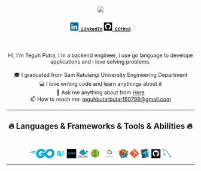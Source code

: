 


<h1 align="center">
  <a href="https://git.io/typing-svg">
    <img src="https://readme-typing-svg.herokuapp.com/?lines=Hello,+There!+👋;I+am+Teguh+Putra....;Let's+Collaborate!&center=true&size=30">
  </a>
</h1>

<h5 align="center">
  <code><a href="https://www.linkedin.com/in/teguh-putra-470541262/" title="LinkedIn Profile"><img width="22" src="images/linkedin.svg"> LinkedIn</a></code>
  <code><a href="https://github.com/TeguhPutra16" title="Instagram Profile"><img width="22" src="images/github.png"> Github</a></code>
</h5>
<br>
<p align="center">
  Hi, I'm Teguh Putra, i'm a backend engineer, i use go language to develope applications and i love solving problems.

  <br>
  <br>
  🎓 I graduated from Sam Ratulangi University Engineering Department
  <br>
  💻 I love writing code and learn anythings about it
  <br>
  💬 Ask me anything about from <a href="https://github.com/TeguhPutra16/TeguhPutra16/issues">Here</a>
  <br>
  📫 How to reach me: <a href="mailto: teguhbutarbutar160798@gmail.com">teguhbutarbutar160798@gmail.com</a>
</p>

<hr>
<h2 align="center">🔥 Languages & Frameworks & Tools & Abilities 🔥</h2>
<br>
<p align="center">
  <code><img title="golang" height="25" src="images/golang.png"></code>
  <code><img title="Echo" height="25" src="images/echo.png"></code>
  <code><img title="Gorm" height="25" src="images/gorm.png"></code>
  <code><img title="docker" height="25" src="images/docker.png"></code>
  <code><img title="swagger" height="25" src="images/swagger.png"></code> 
  <code><img title="google cloud platform" height="25" src="images/gcp.png"></code> 
  <code><img title="Problem Solving" height="25" src="images/problemSolving.png"></code> 
  <code><img title="Git" height="25" src="images/git-original.svg"></code>
  <code><img title="Visual Studio Code" height="25" src="images/vscode.png"></code>
  <code><img title="GitHub" height="25" src="images/github.svg"></code>
  <code><img title="MySQL" height="25" src="images/mysql.svg"></code>

</p>
<hr>



<!--
**zumrudu-anka/zumrudu-anka** is a ✨ _special_ ✨ repository because its `README.md` (this file) appears on your GitHub profile.

Here are some ideas to get you started:

- 🔭 I’m currently working on ...
- 🌱 I’m currently learning ...
- 👯 I’m looking to collaborate on ...
- 🤔 I’m looking for help with ...
- 💬 Ask me about ...
- 📫 How to reach me: ...
- 😄 Pronouns: ...
- ⚡ Fun fact: ...


Notes: If you want use this readme, firstly star it please. If you can't align your repositories like this, please change your repository desription to shorter than now. Maybe 4 or 5 word will be good.

![Metrics](https://metrics.lecoq.io/zumrudu-anka?template=classic&base.header=0&base.activity=0&base.community=0&base.repositories=0&base.metadata=0&achievements=1&achievements.threshold=C&achievements.secrets=true&achievements.limit=0&config.timezone=Europe%2FIstanbul)

-->
<!--
**TeguhPutra16/TeguhPutra16** is a ✨ _special_ ✨ repository because its `README.md` (this file) appears on your GitHub profile.

Here are some ideas to get you started:

- 🔭 I’m currently working on ...
- 🌱 I’m currently learning ...
- 👯 I’m looking to collaborate on ...
- 🤔 I’m looking for help with ...
- 💬 Ask me about ...
- 📫 How to reach me: ...
- 😄 Pronouns: ...
- ⚡ Fun fact: ...
-->
